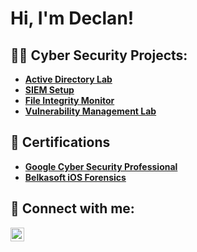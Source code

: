 <h1>Hi, I'm Declan!</h1>

<h2>👨‍💻 Cyber Security Projects:</h2>

- [<b>Active Directory Lab</b>](https://github.com/declansecord/ActiveDirectoryLab)
- [<b>SIEM Setup</b>](https://github.com/declansecord/SIEMSetup)
- [<b>File Integrity Monitor</b>](https://github.com/declansecord/FileIntegrityMonitor)
- [<b>Vulnerability Management Lab</b>](https://github.com/declansecord/VulnerabilityManagementLab)


<h2>📃 Certifications</h2>

- [<b>Google Cyber Security Professional</b>](https://imgur.com/56nFljI)
- [<b>Belkasoft iOS Forensics</b>](https://imgur.com/7SU5Rt9)

<h2> 🤳 Connect with me:</h2>

[<img align="left" alt="Declan Secord | LinkedIn" width="22px" src="https://www.iconsdb.com/icons/preview/white/linkedin-3-xxl.png" />][linkedin]

[linkedin]: https://linkedin.com/in/declan-secord

